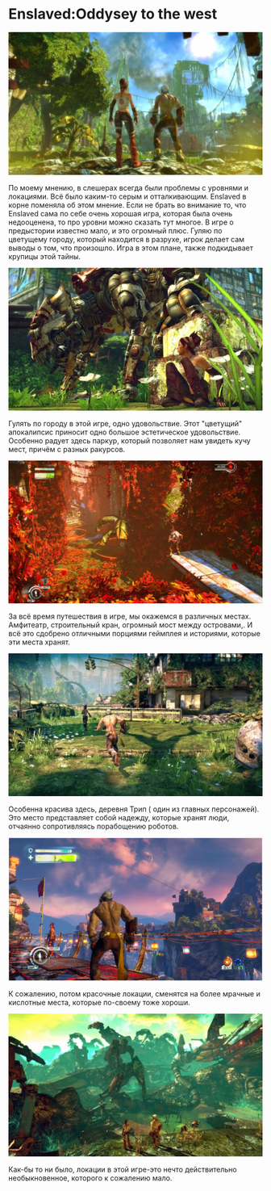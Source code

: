 # Enslaved:Oddysey to the west

![](./images/saved_resource(26).jpg)

По моему мнению, в слешерах всегда были проблемы с уровнями и локациями. Всё было каким-то серым и отталкивающим. Enslaved в корне поменяла об этом мнение. Если не брать во внимание то, что Enslaved сама по себе очень хорошая игра, которая была очень недооценена, то про уровни можно сказать тут многое. В игре о предыстории известно мало, и это огромный плюс. Гуляю по цветущему городу, который находится в разрухе, игрок делает сам выводы о том, что произошло. Игра в этом плане, также подкидывает крупицы этой тайны.

![](./images/saved_resource(27).jpg)

Гулять по городу в этой игре, одно удовольствие. Этот "цветущий" апокалипсис приносит одно большое эстетическое удовольствие. Особенно радует здесь паркур, который позволяет нам увидеть кучу мест, причём с разных ракурсов.

![](./images/saved_resource(28).jpg)

За всё время путешествия в игре, мы окажемся в различных местах. Амфитеатр, строительный кран, огромный мост между островами,. И всё это сдобрено отличными порциями геймплея и историями, которые эти места хранят.

![](./images/saved_resource(29).jpg)

Особенна красива здесь, деревня Трип ( один из главных персонажей). Это место представляет собой надежду, которые хранят люди, отчаянно сопротивляясь порабощению роботов.

![](./images/saved_resource(30).jpg)

К сожалению, потом красочные локации, сменятся на более мрачные и кислотные места, которые по-своему тоже хороши.

![](./images/saved_resource(31).jpg)

Как-бы то ни было, локации в этой игре-это нечто действительно необыкновенное, которого к сожалению мало.
